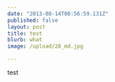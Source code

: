 ```yaml
---
date: "2013-08-14T00:56:59.131Z"
published: false
layout: post
title: test
blurb: what
image: /upload/28_md.jpg

---
```


test
